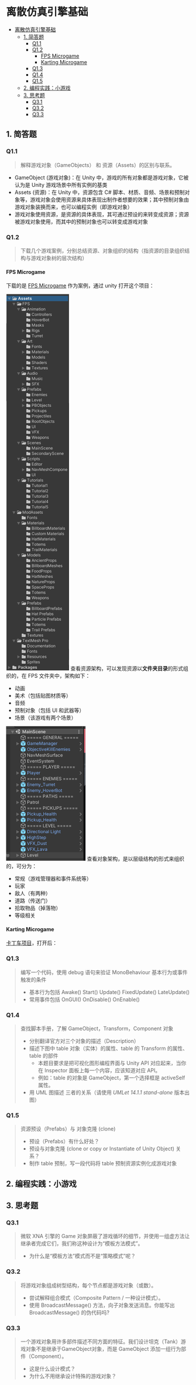 # 离散仿真引擎基础

- [离散仿真引擎基础](#离散仿真引擎基础)
  - [1. 简答题](#1-简答题)
    - [Q1.1](#q11)
    - [Q1.2](#q12)
      - [FPS Microgame](#fps-microgame)
      - [Karting Microgame](#karting-microgame)
    - [Q1.3](#q13)
    - [Q1.4](#q14)
    - [Q1.5](#q15)
  - [2. 编程实践：小游戏](#2-编程实践小游戏)
  - [3. 思考题](#3-思考题)
    - [Q3.1](#q31)
    - [Q3.2](#q32)
    - [Q3.3](#q33)

## 1. 简答题

### Q1.1

> 解释游戏对象（GameObjects） 和 资源（Assets）的区别与联系。

- GameObject (游戏对象)：在 Unity 中，游戏的所有对象都是游戏对象，它被认为是 Unity 游戏场景中所有实例的基类
- Assets (资源)：在 Unity 中，资源包含 C# 脚本、材质、音频、场景和预制对象等，游戏对象会使用资源来具体表现出制作者想要的效果；其中预制对象由游戏对象装换而来，也可以编程实例（即游戏对象）
- 游戏对象使用资源，是资源的具体表现，其可通过预设的来转变成资源；资源被游戏对象使用，而其中的预制对象也可以转变成游戏对象

### Q1.2

> 下载几个游戏案例，分别总结资源、对象组织的结构（指资源的目录组织结构与游戏对象树的层次结构）

#### FPS Microgame

下载的是 [FPS Microgame](https://learn.unity.com/project/fps-microgame) 作为案例，通过 unity 打开这个项目：

![资源架构](./q1.2%20资源结构.png)
查看资源架构，可以发现资源以**文件夹目录**的形式组织的，在 FPS 文件夹中，架构如下：
- 动画
- 美术（包括贴图材质等）
- 音频
- 预制对象（包括 UI 和武器等）
- 场景（该游戏有两个场景）

![对象架构](./q1.2%20对象架构.png)
查看对象架构，是以层级结构的形式来组织的，可分为：
- 常规（游戏管理器和事件系统等）
- 玩家
- 敌人（有两种）
- 道路（传送门）
- 拾取物品（掉落物）
- 等级相关

#### Karting Microgame

[卡丁车项目](https://api.unity.cn/v1/oauth2/session_token/authorize?token=iHFL_nNyepwmG2-NIU59Cg01ef)，打开后：

### Q1.3

> 编写一个代码，使用 debug 语句来验证 MonoBehaviour 基本行为或事件触发的条件
> - 基本行为包括 Awake() Start() Update() FixedUpdate() LateUpdate()
> - 常用事件包括 OnGUI() OnDisable() OnEnable()


### Q1.4

> 查找脚本手册，了解 GameObject，Transform，Component 对象
> - 分别翻译官方对三个对象的描述（Description）
> - 描述下图中 table 对象（实体）的属性、table 的 Transform 的属性、 table 的部件
>    - 本题目要求是把可视化图形编程界面与 Unity API 对应起来，当你在 Inspector 面板上每一个内容，应该知道对应 API。
>    - 例如：table 的对象是 GameObject，第一个选择框是 activeSelf 属性。
> - 用 UML 图描述 三者的关系（请使用 *UMLet 14.1.1 stand-alone* 版本出图）

### Q1.5

> 资源预设（Prefabs）与 对象克隆 (clone)
> - 预设（Prefabs）有什么好处？
> - 预设与对象克隆 (clone or copy or Instantiate of Unity Object) 关系？
> - 制作 table 预制，写一段代码将 table 预制资源实例化成游戏对象

## 2. 编程实践：小游戏

## 3. 思考题

### Q3.1

> 微软 XNA 引擎的 Game 对象屏蔽了游戏循环的细节，并使用一组虚方法让继承者完成它们，我们称这种设计为“模板方法模式”。
> - 为什么是“模板方法”模式而不是“策略模式”呢？

### Q3.2

> 将游戏对象组成树型结构，每个节点都是游戏对象（或数）。
> - 尝试解释组合模式（Composite Pattern / 一种设计模式）。
> - 使用 BroadcastMessage() 方法，向子对象发送消息。你能写出 BroadcastMessage() 的伪代码吗?

### Q3.3

> 一个游戏对象用许多部件描述不同方面的特征。我们设计坦克（Tank）游戏对象不是继承于GameObject对象，而是 GameObject 添加一组行为部件（Component）。
> - 这是什么设计模式？
> - 为什么不用继承设计特殊的游戏对象？